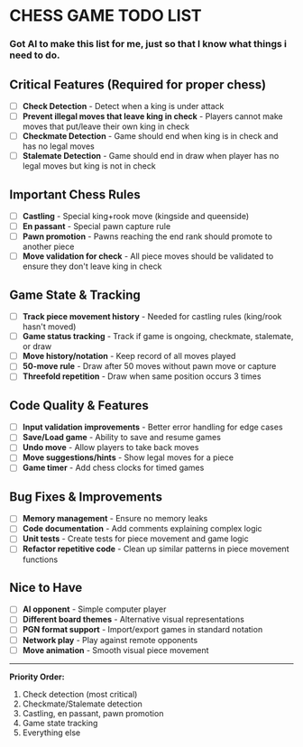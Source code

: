 # CHESS GAME TODO LIST
### Got AI to make this list for me, just so that I know what things i need to do.

## Critical Features (Required for proper chess)
- [ ] **Check Detection** - Detect when a king is under attack
- [ ] **Prevent illegal moves that leave king in check** - Players cannot make moves that put/leave their own king in check
- [ ] **Checkmate Detection** - Game should end when king is in check and has no legal moves
- [ ] **Stalemate Detection** - Game should end in draw when player has no legal moves but king is not in check

## Important Chess Rules
- [ ] **Castling** - Special king+rook move (kingside and queenside)
- [ ] **En passant** - Special pawn capture rule
- [ ] **Pawn promotion** - Pawns reaching the end rank should promote to another piece
- [ ] **Move validation for check** - All piece moves should be validated to ensure they don't leave king in check

## Game State & Tracking
- [ ] **Track piece movement history** - Needed for castling rules (king/rook hasn't moved)
- [ ] **Game status tracking** - Track if game is ongoing, checkmate, stalemate, or draw
- [ ] **Move history/notation** - Keep record of all moves played
- [ ] **50-move rule** - Draw after 50 moves without pawn move or capture
- [ ] **Threefold repetition** - Draw when same position occurs 3 times

## Code Quality & Features
- [ ] **Input validation improvements** - Better error handling for edge cases
- [ ] **Save/Load game** - Ability to save and resume games
- [ ] **Undo move** - Allow players to take back moves
- [ ] **Move suggestions/hints** - Show legal moves for a piece
- [ ] **Game timer** - Add chess clocks for timed games

## Bug Fixes & Improvements
- [ ] **Memory management** - Ensure no memory leaks
- [ ] **Code documentation** - Add comments explaining complex logic
- [ ] **Unit tests** - Create tests for piece movement and game logic
- [ ] **Refactor repetitive code** - Clean up similar patterns in piece movement functions

## Nice to Have
- [ ] **AI opponent** - Simple computer player
- [ ] **Different board themes** - Alternative visual representations
- [ ] **PGN format support** - Import/export games in standard notation
- [ ] **Network play** - Play against remote opponents
- [ ] **Move animation** - Smooth visual piece movement

---
**Priority Order:**
1. Check detection (most critical)
2. Checkmate/Stalemate detection
3. Castling, en passant, pawn promotion
4. Game state tracking
5. Everything else